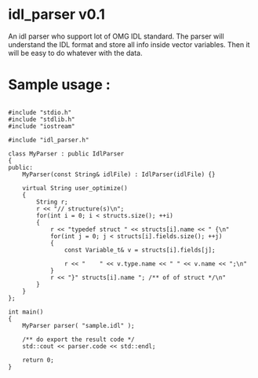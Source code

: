 # idl_parser v0.1
An idl parser who support lot of OMG IDL standard.
The parser will understand the IDL format and store all info inside vector variables.
Then it will be easy to do whatever with the data.

# Sample usage :
<pre><code>
#include "stdio.h"
#include "stdlib.h"
#include "iostream"

#include "idl_parser.h"

class MyParser : public IdlParser
{
public:
	MyParser(const String& idlFile) : IdlParser(idlFile) {}
	
	virtual String user_optimize()
	{
		String r;
		r << "// structure(s)\n";
		for(int i = 0; i < structs.size(); ++i)
		{
			r << "typedef struct " << structs[i].name << " {\n"
			for(int j = 0; j < structs[i].fields.size(); ++j)
			{
				const Variable_t& v = structs[i].fields[j];

				r << "    " << v.type.name << " " << v.name << ";\n"
			}
			r << "}" structs[i].name "; /** of of struct */\n"
		}
	}
};

int main()
{
	MyParser parser( "sample.idl" );

	/** do export the result code */
	std::cout << parser.code << std::endl;

	return 0;
}
</code></pre>
